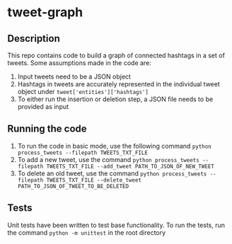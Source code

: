 # tweet-graph

## Description
This repo contains code to build a graph of connected hashtags in a set of tweets. Some assumptions made in the code are:
1. Input tweets need to be a JSON object
2. Hashtags in tweets are accurately represented in the individual tweet object under ```tweet['entities']['hashtags']```
3. To either run the insertion or deletion step, a JSON file needs to be provided as input

## Running the code
1. To run the code in basic mode, use the following command ```python process_tweets --filepath TWEETS_TXT_FILE```
2. To add a new tweet, use the command ```python process_tweets --filepath TWEETS_TXT_FILE --add_tweet PATH_TO_JSON_OF_NEW_TWEET```
3. To delete an old tweet, use the command ```python process_tweets --filepath TWEETS_TXT_FILE --delete_tweet PATH_TO_JSON_OF_TWEET_TO_BE_DELETED```

## Tests
Unit tests have been written to test base functionality. To run the tests, run the command ```python -m unittest``` in the root directory